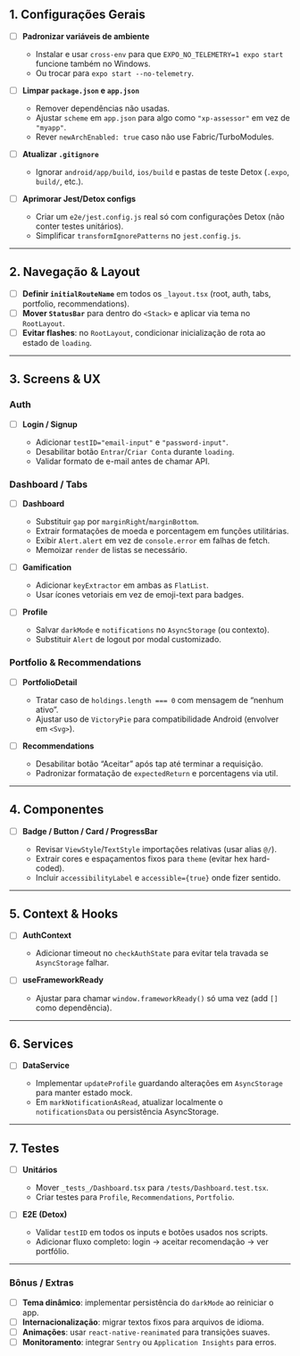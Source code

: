 ## 1. Configurações Gerais

- [ ] **Padronizar variáveis de ambiente**

  - Instalar e usar `cross-env` para que `EXPO_NO_TELEMETRY=1 expo start` funcione também no Windows.
  - Ou trocar para `expo start --no-telemetry`.

- [ ] **Limpar `package.json` e `app.json`**

  - Remover dependências não usadas.
  - Ajustar `scheme` em `app.json` para algo como `"xp-assessor"` em vez de `"myapp"`.
  - Rever `newArchEnabled: true` caso não use Fabric/TurboModules.

- [ ] **Atualizar `.gitignore`**

  - Ignorar `android/app/build`, `ios/build` e pastas de teste Detox (`.expo`, `build/`, etc.).

- [ ] **Aprimorar Jest/Detox configs**

  - Criar um `e2e/jest.config.js` real só com configurações Detox (não conter testes unitários).
  - Simplificar `transformIgnorePatterns` no `jest.config.js`.

---

## 2. Navegação & Layout

- [ ] **Definir `initialRouteName`** em todos os `_layout.tsx` (root, auth, tabs, portfolio, recommendations).
- [ ] **Mover `StatusBar`** para dentro do `<Stack>` e aplicar via tema no `RootLayout`.
- [ ] **Evitar flashes**: no `RootLayout`, condicionar inicialização de rota ao estado de `loading`.

---

## 3. Screens & UX

### Auth

- [ ] **Login / Signup**

  - Adicionar `testID="email-input"` e `"password-input"`.
  - Desabilitar botão `Entrar`/`Criar Conta` durante `loading`.
  - Validar formato de e-mail antes de chamar API.

### Dashboard / Tabs

- [ ] **Dashboard**

  - Substituir `gap` por `marginRight`/`marginBottom`.
  - Extrair formatações de moeda e porcentagem em funções utilitárias.
  - Exibir `Alert.alert` em vez de `console.error` em falhas de fetch.
  - Memoizar `render` de listas se necessário.

- [ ] **Gamification**

  - Adicionar `keyExtractor` em ambas as `FlatList`.
  - Usar ícones vetoriais em vez de emoji-text para badges.

- [ ] **Profile**

  - Salvar `darkMode` e `notifications` no `AsyncStorage` (ou contexto).
  - Substituir `Alert` de logout por modal customizado.

### Portfolio & Recommendations

- [ ] **PortfolioDetail**

  - Tratar caso de `holdings.length === 0` com mensagem de “nenhum ativo”.
  - Ajustar uso de `VictoryPie` para compatibilidade Android (envolver em `<Svg>`).

- [ ] **Recommendations**

  - Desabilitar botão “Aceitar” após tap até terminar a requisição.
  - Padronizar formatação de `expectedReturn` e porcentagens via util.

---

## 4. Componentes

- [ ] **Badge / Button / Card / ProgressBar**

  - Revisar `ViewStyle`/`TextStyle` importações relativas (usar alias `@/`).
  - Extrair cores e espaçamentos fixos para `theme` (evitar hex hard-coded).
  - Incluir `accessibilityLabel` e `accessible={true}` onde fizer sentido.

---

## 5. Context & Hooks

- [ ] **AuthContext**

  - Adicionar timeout no `checkAuthState` para evitar tela travada se `AsyncStorage` falhar.

- [ ] **useFrameworkReady**

  - Ajustar para chamar `window.frameworkReady()` só uma vez (add `[]` como dependência).

---

## 6. Services

- [ ] **DataService**

  - Implementar `updateProfile` guardando alterações em `AsyncStorage` para manter estado mock.
  - Em `markNotificationAsRead`, atualizar localmente o `notificationsData` ou persistência AsyncStorage.

---

## 7. Testes

- [ ] **Unitários**

  - Mover `_tests_/Dashboard.tsx` para `/tests/Dashboard.test.tsx`.
  - Criar testes para `Profile`, `Recommendations`, `Portfolio`.

- [ ] **E2E (Detox)**

  - Validar `testID` em todos os inputs e botões usados nos scripts.
  - Adicionar fluxo completo: login → aceitar recomendação → ver portfólio.

---

### Bônus / Extras

- [ ] **Tema dinâmico**: implementar persistência do `darkMode` ao reiniciar o app.
- [ ] **Internacionalização**: migrar textos fixos para arquivos de idioma.
- [ ] **Animações**: usar `react-native-reanimated` para transições suaves.
- [ ] **Monitoramento**: integrar `Sentry` ou `Application Insights` para erros.
